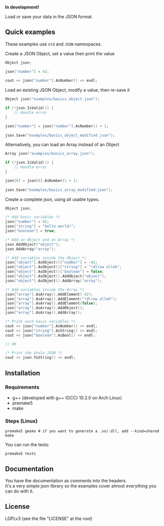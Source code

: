 **In development!**  

Load or save your data in the JSON format.

## Quick examples

These examples use `std` and `JSON` namespaces.  
  
Create a JSON Object, set a value then print the value
```cpp
Object json;

json["number"] = 42;
    
cout << json["number"].AsNumber() << endl;
```

Load an existing JSON Object, modify a value, then re-save it
```cpp
Object json("examples/basics_object.json");

if (!json.IsValid()) {
    // Handle error
}

json["number"] = json["number"].AsNumber() + 1;
    
json.Save("examples/basics_object_modified.json");
```

Alternatively, you can load an Array instead of an Object
```cpp
Array json("examples/basics_array.json");

if (!json.IsValid()) {
    // Handle error
}

json[0] = json[0].AsNumber() + 1;
    
json.Save("examples/basics_array_modified.json");
```

Create a complete json, using all usable types.
```cpp
Object json;

/* Add basic variables */
json["number"] = 42;
json["string"] = "hello world!";
json["boolean"] = true;

/* Add an Object and an Array */
json.AddObject("object");
json.AddArray("array");

/* Add variables inside the Object */
json["object"].AsObject()["number"] = -42;
json["object"].AsObject()["string"] = "!dlrow olleh";
json["object"].AsObject()["boolean"] = false;
json["object"].AsObject().AddObject("object");
json["object"].AsObject().AddArray("array");

/* Add variables inside the Array */
json["array"].AsArray().AddElement(-42);
json["array"].AsArray().AddElement("!dlrow olleh");
json["array"].AsArray().AddElement(false);
json["array"].AsArray().AddObject();
json["array"].AsArray().AddArray();

/* Print each basic variables */
cout << json["number"].AsNumber() << endl;
cout << json["string"].AsString() << endl;
cout << json["boolean"].AsBool() << endl;

// OR

/* Print the whole JSON */
cout << json.ToString() << endl;
```

## Installation

### Requirements

- g++ (developed with g++ (GCC) 10.2.0 on Arch Linux)
- premake5
- make

### Steps (Linux)

```
premake5 gmake # if you want to generate a .so/.dll, add --kind=shared
make
```
You can run the tests:
```
premake5 tests
```

## Documentation

You have the documentation as comments into the headers.  
It's a very simple json library so the examples cover almost everything you can do with it.

## License

LGPLv3 (see the file "LICENSE" at the root)